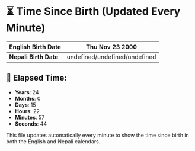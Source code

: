 # ⏳ Time Since Birth (Updated Every Minute)

| **English Birth Date** | Thu Nov 23 2000 |
|------------------------|-------------------------------------|
| **Nepali Birth Date**  | undefined/undefined/undefined                  |

## 📅 Elapsed Time:

- **Years**: 24
- **Months**: 0
- **Days**: 15
- **Hours**: 22
- **Minutes**: 57
- **Seconds**: 44

This file updates automatically every minute to show the time since birth in both the English and Nepali calendars.
